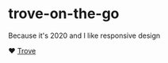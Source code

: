 # trove-on-the-go

Because it's 2020 and I like responsive design

❤️ [Trove](https://trove.nla.gov.au)
